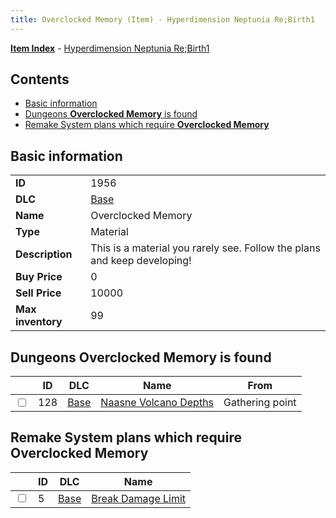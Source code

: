 ```yaml
---
title: Overclocked Memory (Item) - Hyperdimension Neptunia Re;Birth1
---
```


[**Item Index**](/neptunia/rb1/item/index.html) - [Hyperdimension Neptunia Re;Birth1](/neptunia/rb1)

## Contents

- [Basic information](#basic-information)
- [Dungeons **Overclocked Memory** is found](#dungeons-overclocked-memory-is-found)
- [Remake System plans which require **Overclocked Memory**](#remake-system-plans-which-require-overclocked-memory)

## Basic information

|   |   |
| -- | -- |
| **ID** | 1956 |
| **DLC** | [Base](/neptunia/rb1/dlc/1-base.html) |
| **Name** | Overclocked Memory |
| **Type** | Material |
| **Description** | This is a material you rarely see. Follow the plans and keep developing! |
| **Buy Price** | 0 |
| **Sell Price** | 10000 |
| **Max inventory** | 99 |


## Dungeons **Overclocked Memory** is found

|    | ID | DLC | Name | From |
| -- | -- | --- | ---- | ---- |
| <input type="checkbox" id="rb1-dungeon-1-128" class="trackbox" /> | 128 | [Base](/neptunia/rb1/dlc/1-base.html) | [Naasne Volcano Depths](/neptunia/rb1/dungeon/1-128-naasne-volcano-depths.html) | Gathering point |


## Remake System plans which require **Overclocked Memory**

|    | ID | DLC | Name |
| -- | -- | --- | ---- |
| <input type="checkbox" id="rb1-quest-1-5" class="trackbox" /> | 5 | [Base](/neptunia/rb1/dlc/1-base.html) | [Break Damage Limit](/neptunia/rb1/quest/1-5-break-damage-limit.html) |
